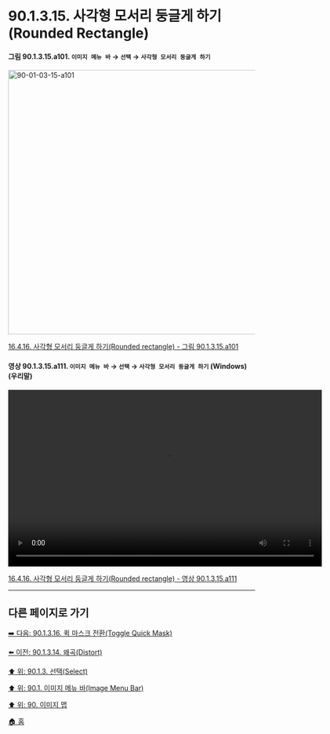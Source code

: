 # 90.1.3.15. 사각형 모서리 둥글게 하기(Rounded Rectangle)

<a id="90-01-03-15-a101"></a>

#### 그림 90.1.3.15.a101. `이미지 메뉴 바` → `선택` → `사각형 모서리 둥글게 하기`
<img width="934" height="539" alt="90-01-03-15-a101" src="https://github.com/user-attachments/assets/b36568e5-f1ed-44a6-b819-d8440ec97976" />

[16.4.16. 사각형 모서리 둥글게 하기(Rounded rectangle) - 그림 90.1.3.15.a101](./16-04-16-00-rounded-rectangle.md#90-01-03-15-a101)

<a id="90-01-03-15-a111"></a>

#### 영상 90.1.3.15.a111. `이미지 메뉴 바` → `선택` → `사각형 모서리 둥글게 하기` (Windows) (우리말)
<video controls="controls" width="640" height="360" src="https://github.com/user-attachments/assets/21f3d575-92fe-42bc-8154-24ef76da98a9"></video>

[16.4.16. 사각형 모서리 둥글게 하기(Rounded rectangle) - 영상 90.1.3.15.a111](./16-04-16-00-rounded-rectangle.md#90-01-03-15-a111)

***

## 다른 페이지로 가기

[➡️ 다음: 90.1.3.16. 퀵 마스크 전환(Toggle Quick Mask)](./90-01-03-16-toggle_quick_mask.md)

[⬅️ 이전: 90.1.3.14. 왜곡(Distort)](./90-01-03-14-distort.md)

[⬆️ 위: 90.1.3. 선택(Select)](./90-01-03-00-select.md)

[⬆️ 위: 90.1. 이미지 메뉴 바(Image Menu Bar)](./90-01-00-image-menu-bar.md)

[⬆️ 위: 90. 이미지 맵](./90-00-image-map.md)

[🏠 홈](./00-home.md)
